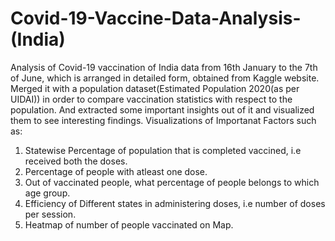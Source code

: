 # Covid-19-Vaccine-Data-Analysis-(India)
Analysis of Covid-19 vaccination of India data from 16th January to the 7th of June, which is arranged in detailed form, obtained from Kaggle website. Merged it with a population dataset(Estimated Population 2020(as per UIDAI)) in order to compare vaccination statistics with respect to the population. And extracted some important insights out of it and visualized them to see interesting findings.
Visualizations of Importanat Factors such as:
1. Statewise Percentage of population that is completed vaccined, i.e received both the doses.
2. Percentage of people with atleast one dose.
3. Out of vaccinated people, what percentage of people belongs to which age group.
4. Efficiency of Different states in administering doses, i.e number of doses per session.
5. Heatmap of number of people vaccinated on Map.
